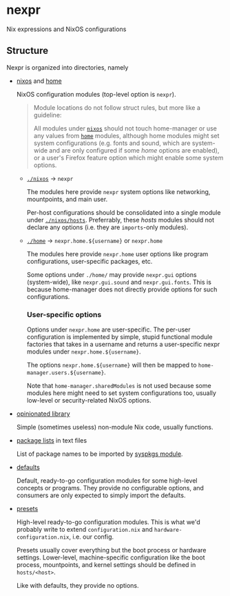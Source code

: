 # nexpr

Nix expressions and NixOS configurations

## Structure

Nexpr is organized into directories, namely

- [nixos](./nixos/) and [home](./home/)

  NixOS configuration modules (top-level option is `nexpr`).

  > Module locations do not follow struct rules, but more like a guideline:
  >
  > All modules under [`nixos`](./nixos/) should not touch home-manager
  > or use any values from [`home`](./home/) modules, although home
  > modules might set system configurations (e.g. fonts and sound, which
  > are system-wide and are only configured if some *home* options are enabled),
  > or a user's Firefox feature option which might enable some system options.

  - [`./nixos`](./nixos/) -> `nexpr`

    The modules here provide `nexpr` system options like networking, mountpoints,
    and main user.

    Per-host configurations should be consolidated into a single module
    under [`./nixos/hosts`](./nixos/hosts/). Preferrably, these *hosts* modules should
    not declare any options (i.e. they are `imports`-only modules).

  - [`./home`](./home/) -> `nexpr.home.${username}` or `nexpr.home`

    The modules here provide `nexpr.home` user options like program configurations,
    user-specific packages, etc.

    Some options under `./home/` may provide `nexpr.gui`
    options (system-wide), like `nexpr.gui.sound` and `nexpr.gui.fonts`.
    This is because home-manager does not directly provide options for such configurations.

    ### User-specific options

    Options under `nexpr.home` are user-specific. The per-user configuration
    is implemented by simple, stupid functional module factories that takes
    in a username and returns a user-specific nexpr modules under `nexpr.home.${username}`.

    The options `nexpr.home.${username}` will then be mapped to `home-manager.users.${username}`.

    Note that `home-manager.sharedModules` is not used because some modules here might need to set
    system configurations too, usually low-level or security-related NixOS options.

- [opinionated library](./libnexpr/)

  Simple (sometimes useless) non-module Nix code, usually functions.

- [package lists](./packages/) in text files

  List of package names to be imported by [syspkgs module](./nixos/modules/syspkgs.nix).

- [defaults](./defaults/)

  Default, ready-to-go configuration modules for some high-level concepts or programs.
  They provide no configurable options, and consumers are only expected to simply import
  the defaults.

- [presets](./presets/)

  High-level ready-to-go configuration modules. This is what we'd probably write to
  extend `configuration.nix` and `hardware-configuration.nix`, i.e. our config.

  Presets usually cover everything but the boot process or hardware settings.
  Lower-level, machine-specific configuration like the boot process, mountpoints,
  and kernel settings should be defined in `hosts/<host>`.

  Like with defaults, they provide no options.
